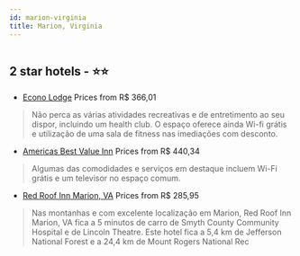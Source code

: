 ```yaml
---
id: marion-virginia
title: Marion, Virginia
---
```


<center><img src="https://i.travelapi.com/hotels/1000000/70000/64600/64579/0a633a4b_z.jpg" alt="" /></center>


##  2 star hotels - ⭐️⭐️

-    [Econo Lodge](https://www.hurb.com/br/aud/https://www.hurb.com/br/hotels/marion/econo-lodge-HT-LCZQ?cmp=18055) Prices from R$ 366,01
   > Não perca as várias atividades recreativas e de entretimento ao seu dispor, incluindo um health club. O espaço oferece ainda Wi-fi grátis e utilização de uma sala de fitness nas imediações com desconto.
-    [Americas Best Value Inn](https://www.hurb.com/br/aud/https://www.hurb.com/br/hotels/marion/americas-best-value-inn-HT-DCBD?cmp=18055) Prices from R$ 440,34
   > Algumas das comodidades e serviços em destaque incluem Wi-Fi grátis e um televisor no espaço comum.
-    [Red Roof Inn Marion, VA](https://www.hurb.com/br/aud/https://www.hurb.com/br/hotels/marion/red-roof-inn-marion-va-HT-LH19?cmp=18055) Prices from R$ 285,95
   > Nas montanhas e com excelente localização em Marion, Red Roof Inn Marion, VA fica a 5 minutos de carro de Smyth County Community Hospital e de Lincoln Theatre.  Este hotel fica a 5,4 km de Jefferson National Forest e a 24,4 km de Mount Rogers National Rec
